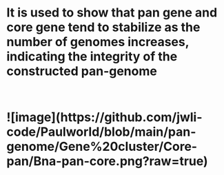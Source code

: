 <h1>It is used to show that pan gene and core gene tend to stabilize as the number of genomes increases, indicating the integrity of the constructed pan-genome<h1><br>
![image](https://github.com/jwli-code/Paulworld/blob/main/pan-genome/Gene%20cluster/Core-pan/Bna-pan-core.png?raw=true)

